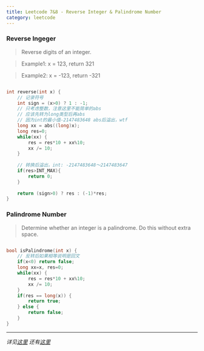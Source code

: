 ```yaml
---
title: Leetcode 7&8 - Reverse Integer & Palindrome Number
category: leetcode
---
```


### Reverse Ingeger


> Reverse digits of an integer.

> Example1: x = 123, return 321

> Example2: x = -123, return -321


```cpp

int reverse(int x) {
    // 记录符号
    int sign = (x>0) ? 1 : -1;
    // 只考虑整数，注意这里不能简单的abs
    // 应该先转为long类型后再abs
    // 因为int的最小值-2147483648 abs后溢出，wtf
    long xx = abs((long)x);
    long res=0;
    while(xx) {
        res = res*10 + xx%10;
        xx /= 10;
    }
    
    // 转换后溢出，int: -2147483648～2147483647 
    if(res>INT_MAX){
        return 0;
    }
    
    return (sign>0) ? res : (-1)*res;
}

```

### Palindrome Number

> Determine whether an integer is a palindrome. Do this without extra space.

```cpp

bool isPalindrome(int x) {
    // 反转后如果相等说明是回文
    if(x<0) return false;
    long xx=x, res=0;
    while(xx) {
        res = res*10 + xx%10;
        xx /= 10;
    }
    if(res == long(x)) {
        return true;
    } else {
        return false;
    }
}

```

---
*详见[这里](https://leetcode.com/submissions/detail/23188556/)*
*还有[这里](https://leetcode.com/submissions/detail/23190352/)*
